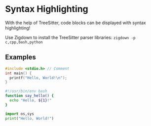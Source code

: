 # Syntax Highlighting

With the help of TreeSitter, code blocks can be displayed with syntax highlighting!

Use Zigdown to install the TreeSitter parser libraries: `zigdown -p c,cpp,bash,python`

## Examples

```c
#include <stdio.h> // Comment
int main() {
  printf("Hello, World!\n");
}
```

```bash
#!/usr/bin/env bash
function say_hello() {
  echo "Hello, ${1}!"
}
```

```python
import os,sys
print("Hello, World!")
```
